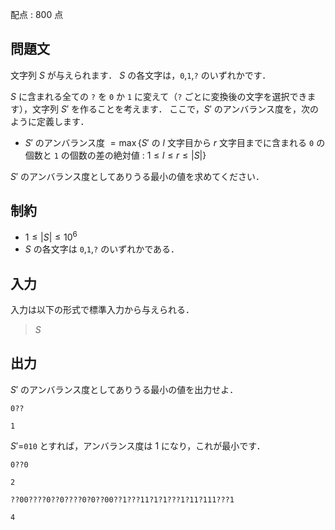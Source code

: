 配点 : $800$ 点

## 問題文

文字列 $S$ が与えられます．
$S$ の各文字は，`0`,`1`,`?` のいずれかです．

$S$ に含まれる全ての `?` を `0` か `1` に変えて（`?` ごとに変換後の文字を選択できます），文字列 $S'$ を作ることを考えます．
ここで，$S'$ のアンバランス度を，次のように定義します．

- $S'$ のアンバランス度 $= \max \{ S'$ の $l$ 文字目から $r$ 文字目までに含まれる `0` の個数と `1` の個数の差の絶対値 $:\ 1 \leq l \leq r \leq |S|\}$

$S'$ のアンバランス度としてありうる最小の値を求めてください．

## 制約

- $1 \leq |S| \leq 10^6$
- $S$ の各文字は `0`,`1`,`?` のいずれかである．

## 入力

入力は以下の形式で標準入力から与えられる．

> $S$

## 出力

$S'$ のアンバランス度としてありうる最小の値を出力せよ．

```input1
0??
```

```output1
1
```

$S'=$`010` とすれば，アンバランス度は $1$ になり，これが最小です．

```input2
0??0
```

```output2
2
```

```input3
??00????0??0????0?0??00??1???11?1?1???1?11?111???1
```

```output3
4
```